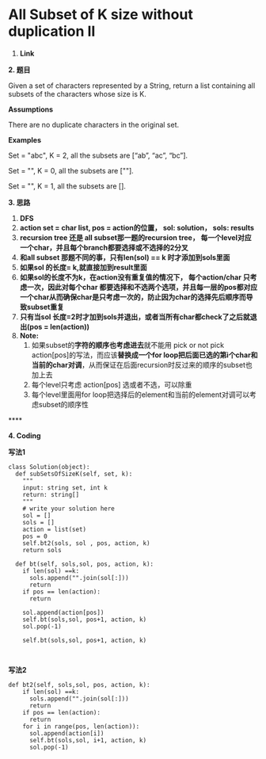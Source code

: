 # All Subset of K size without duplication II

1. **Link**



**2. 题目**

Given a set of characters represented by a String, return a list containing all subsets of the characters whose size is K.

**Assumptions**

There are no duplicate characters in the original set.

​**Examples**

Set = "abc", K = 2, all the subsets are \[“ab”, “ac”, “bc”\].

Set = "", K = 0, all the subsets are \[""\].

Set = "", K = 1, all the subsets are \[\].



**3. 思路**

1. **DFS**
2. **action set = char list, pos = action的位置， sol: solution， sols: results**
3. **recursion tree 还是 all subset那一题的recursion tree， 每一个level对应一个char，并且每个branch都要选择或不选择的2分叉**
4. **和all subset 那题不同的事，只有len\(sol\) == k 时才添加到sols里面**
5. **如果sol 的长度= k,就直接加到result里面**
6. **如果sol的长度不为k，在action没有重复值的情况下， 每个action/char 只考虑一次，因此对每个char  都要选择和不选两个选项，并且每一层的pos都对应一个char从而确保char是只考虑一次的，防止因为char的选择先后顺序而导致subset重复**
7. **只有当sol 长度=2时才加到sols并退出，或者当所有char都check了之后就退出\(pos = len\(action\)\)**
8. **Note:**
   1. 如果subset的**字符的顺序也考虑进去**就不能用 pick or not pick action\[pos\]的写法，而应该**替换成一个for loop把后面已选的第i个char和当前的char对调**，从而保证在后面recursion时反过来的顺序的subset也加上去
   2. 每个level只考虑 action\[pos\] 选或者不选，可以除重
   3. 每个level里面用for loop把选择后的element和当前的element对调可以考虑subset的顺序性

\*\*\*\*

**4. Coding**

**写法1**

```text
class Solution(object):
  def subSetsOfSizeK(self, set, k):
    """
    input: string set, int k
    return: string[]
    """
    # write your solution here
    sol = []
    sols = []
    action = list(set)
    pos = 0
    self.bt2(sols, sol , pos, action, k)
    return sols

  def bt(self, sols,sol, pos, action, k):
    if len(sol) ==k:
      sols.append("".join(sol[:]))
      return
    if pos == len(action):
      return 
    
    sol.append(action[pos])
    self.bt(sols,sol, pos+1, action, k)
    sol.pop(-1)

    self.bt(sols,sol, pos+1, action, k)

    
```



**写法2**

```text
def bt2(self, sols,sol, pos, action, k):
    if len(sol) ==k:
      sols.append("".join(sol[:]))
      return
    if pos == len(action):
      return 
    for i in range(pos, len(action)):
      sol.append(action[i])
      self.bt(sols,sol, i+1, action, k)
      sol.pop(-1)
```



